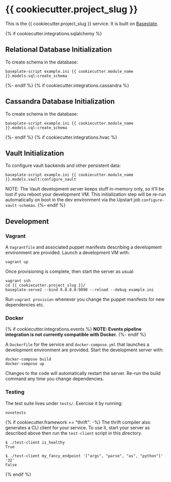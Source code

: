 # {{ cookiecutter.project_slug }}

This is the {{ cookiecutter.project_slug }} service. It is built on [Baseplate].

[Baseplate]: https://reddit.github.io/baseplate/

{% if cookiecutter.integrations.sqlalchemy %}
## Relational Database Initialization

To create schema in the database:

    baseplate-script example.ini {{ cookiecutter.module_name }}.models.sql:create_schema

{%- endif %}
{% if cookiecutter.integrations.cassandra %}
## Cassandra Database Initialization

To create schema in the database:

    baseplate-script example.ini {{ cookiecutter.module_name }}.models.cql:create_schema

{%- endif %}
{% if cookiecutter.integrations.hvac %}
## Vault Initialization

To configure vault backends and other persistent data:

    baseplate-script example.ini {{ cookiecutter.module_name }}.models.vault:configure_vault

NOTE: The Vault development server keeps stuff in-memory only, so it'll be lost
if you reboot your development VM. This initialization step will be re-run
automatically on boot in the dev environment via the Upstart job
`configure-vault-schemas`.
{%- endif %}

## Development

### Vagrant

A `Vagrantfile` and associated puppet manifests describing a development
environment are provided. Launch a development VM with:

    vagrant up

Once provisioning is complete, then start the server as usual:

    vagrant ssh
    cd {{ cookiecutter.project_slug }}/
    baseplate-serve2 --bind 0.0.0.0:9090 --reload --debug example.ini

Run `vagrant provision` whenever you change the puppet manifests for new
dependencies etc.

### Docker
{% if cookiecutter.integrations.events %}
**NOTE: Events pipeline integration is not currently compatible with Docker.**
{%- endif %}

A `Dockerfile` for the service and `docker-compose.yml` that launches a
development environment are provided. Start the development server with:

    docker-compose build
    docker-compose up

Changes to the code will automatically restart the server. Re-run the build
command any time you change dependencies.

### Testing

The test suite lives under `tests/`. Exercise it by running:

    nosetests

{% if cookiecutter.framework == "thrift": -%}
The thrift compiler also generates a CLI client for your service. To use it,
start your server as described above then run the `test-client` script in this
directory.

    $ ./test-client is_healthy
    True

    $ ./test-client my_fancy_endpoint '["args", "parse", "as", "python"]' '32'
    False

{% endif %}
